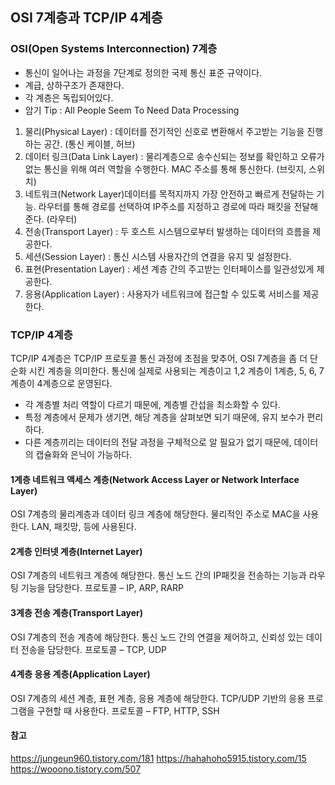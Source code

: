 ## OSI 7계층과 TCP/IP 4계층

### OSI(Open Systems Interconnection) 7계층
+ 통신이 일어나는 과정을 7단계로 정의한 국제 통신 표준 규약이다.
+ 계급, 상하구조가 존재한다.
+ 각 계층은 독립되어있다.
+ 암기 Tip : All People Seem To Need Data Processing

1. 물리(Physical Layer) : 데이터를 전기적인 신호로 변환해서 주고받는 기능을 진행하는 공간. (통신 케이블, 허브)
2. 데이터 링크(Data Link Layer) : 물리계층으로 송수신되는 정보를 확인하고 오류가 없는 통신을 위해 여러 역할을 수행한다. MAC 주소를 통해 통신한다. (브릿지, 스위치)
3. 네트워크(Network Layer)데이터를 목적지까지 가장 안전하고 빠르게 전달하는 기능. 라우터를 통해 경로를 선택하여 IP주소를 지정하고 경로에 따라 패킷을 전달해준다. (라우터)
4. 전송(Transport Layer) : 두 호스트 시스템으로부터 발생하는 데이터의 흐름을 제공한다.
5. 세션(Session Layer) : 통신 시스템 사용자간의 연결을 유지 및 설정한다.
6. 표현(Presentation Layer) : 세션 계층 간의 주고받는 인터페이스를 일관성있게 제공한다.
7. 응용(Application Layer) : 사용자가 네트워크에 접근할 수 있도록 서비스를 제공한다.

### TCP/IP 4계층
TCP/IP 4계층은 TCP/IP 프로토콜 통신 과정에 초점을 맞추어, OSI 7계층을 좀 더 단순화 시킨 계층을 의미한다.
통신에 실제로 사용되는 계층이고 1,2 계층이 1계층, 5, 6, 7계층이 4계층으로 운영된다.
+ 각 계층별 처리 역할이 다르기 때문에, 계층별 간섭을 최소화할 수 있다.
+ 특정 계층에서 문제가 생기면, 해당 계층을 살펴보면 되기 때문에, 유지 보수가 편리하다.
+ 다른 계층끼리는 데이터의 전달 과정을 구체적으로 알 필요가 없기 때문에, 데이터의 캡슐화와 은닉이 가능하다.

#### 1계층 네트워크 액세스 계층(Network Access Layer or Network Interface Layer)
OSI 7계층의 물리계층과 데이터 링크 계층에 해당한다.
물리적인 주소로 MAC을 사용한다.
LAN, 패킷망, 등에 사용된다.

#### 2계층 인터넷 계층(Internet Layer)
OSI 7계층의 네트워크 계층에 해당한다.
통신 노드 간의 IP패킷을 전송하는 기능과 라우팅 기능을 담당한다.
프로토콜 – IP, ARP, RARP

#### 3계층 전송 계층(Transport Layer)
OSI 7계층의 전송 계층에 해당한다.
통신 노드 간의 연결을 제어하고, 신뢰성 있는 데이터 전송을 담당한다.
프로토콜 – TCP, UDP

#### 4계층 응용 계층(Application Layer)
OSI 7계층의 세션 계층, 표현 계층, 응용 계층에 해당한다.
TCP/UDP 기반의 응용 프로그램을 구현할 때 사용한다.
프로토콜 – FTP, HTTP, SSH

#### 참고
https://jungeun960.tistory.com/181
https://hahahoho5915.tistory.com/15
https://wooono.tistory.com/507